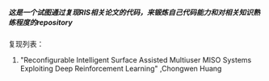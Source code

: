 ##### 这是一个试图通过复现RIS相关论文的代码，来锻炼自己代码能力和对相关知识熟练程度的repository

复现列表：

1. "Reconfigurable Intelligent Surface Assisted Multiuser MISO Systems Exploiting Deep Reinforcement Learning" ,Chongwen Huang

